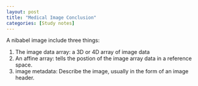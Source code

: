 ```yaml
---
layout: post
title: "Medical Image Conclusion"
categories: [Study notes]
---
```


A nibabel image include three things:
1. The image data array: a 3D or 4D array of image data
2. An affine array: tells the postion of the image array data in a reference space.
3. image metadata: Describe the image, usually in the form of an image header.
